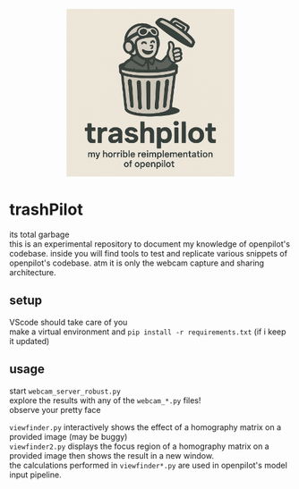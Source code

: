 <p align="center">
  <img src="assets/trashpilot_logo.png" alt="TrashPilot logo" width="300">
</p>

# trashPilot
its total garbage  
this is an experimental repository to document my knowledge of openpilot's codebase. inside you will find tools to test and replicate various snippets of openpilot's codebase. atm it is only the webcam capture and sharing architecture.

## setup
VScode should take care of you  
make a virtual environment and `pip install -r requirements.txt` (if i keep it updated)  
## usage
start `webcam_server_robust.py`  
explore the results with any of the `webcam_*.py` files!  
observe your pretty face

`viewfinder.py` interactively shows the effect of a homography matrix on a provided image (may be buggy)  
`viewfinder2.py` displays the focus region of a homography matrix on a provided image then shows the result in a new window.  
the calculations performed in `viewfinder*.py` are used in openpilot's model input pipeline.